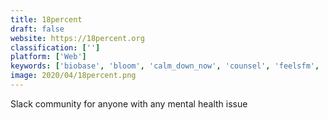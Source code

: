 ```yaml
---
title: 18percent
draft: false 
website: https://18percent.org
classification: ['']
platform: ['Web']
keywords: ['biobase', 'bloom', 'calm_down_now', 'counsel', 'feelsfm', 'grapefruit', 'imposter_syndrome_life', 'maven_app', 'mental_health_boot_camp', 'mental_screening', 'meru_health', 'metro_retro', 'moodpath', 'nao.', 'replika', 'shut_your_mouth_api', 'smiling_mind', 'the_one_project', 'theranest', 'tisaneapi', 'vividwell', 'wellnite', 'zenify']
image: 2020/04/18percent.png
---
```

Slack community for anyone with any mental health issue